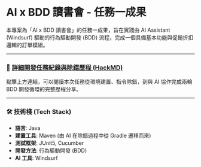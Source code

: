 # AI x BDD 讀書會 - 任務一成果

本專案為「AI x BDD 讀書會」的任務一成果，旨在實踐由 AI Assistant (Windsurf) 驅動的行為驅動開發 (BDD) 流程，完成一個具備基本功能與促銷折扣邏輯的訂單模組。

---

### 📝 [詳細開發任務紀錄與除錯歷程 (HackMD)](https://hackmd.io/@862G4-mASVKG4SlsMaHffg/Sy1HY1bLel)

點擊上方連結，可以閱讀本次任務從環境建置、指令除錯，到與 AI 協作完成兩輪 BDD 開發循環的完整歷程分享。

---

### 🛠️ 技術棧 (Tech Stack)

* **語言**: Java
* **建置工具**: Maven (由 AI 在除錯過程中從 Gradle 遷移而來)
* **測試框架**: JUnit5, Cucumber
* **開發方法**: 行為驅動開發 (BDD)
* **AI 工具**: Windsurf
